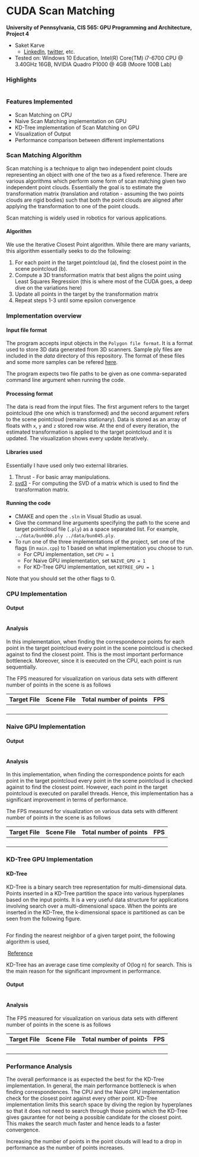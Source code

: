 CUDA Scan Matching
======================

**University of Pennsylvania, CIS 565: GPU Programming and Architecture, Project 4**

* Saket Karve
  * [LinkedIn](https://www.linkedin.com/in/saket-karve-43930511b/), [twitter](), etc.
* Tested on:  Windows 10 Education, Intel(R) Core(TM) i7-6700 CPU @ 3.40GHz 16GB, NVIDIA Quadro P1000 @ 4GB (Moore 100B Lab)


### Highlights

![]()

### Features Implemented

- Scan Matching on CPU
- Naive Scan Matching implementation on GPU
- KD-Tree implementation of Scan Matching on GPU
- Visualization of Output
- Performance comparison between different implementations

### Scan Matching Algorithm

Scan matching is a technique to align two independent point clouds representing an object with one of the two as a fixed reference. There are various algorithms which perform some form of scan matching given two independent point clouds. Essentially the goal is to estimate the transformation matrix (translation and rotation - assuming the two points clouds are rigid bodies) such that both the point clouds are aligned after applying the transformation to one of the point clouds.

Scan matching is widely used in robotics for various applications.

#### Algorithm

We use the Iterative Closest Point algorithm. While there are many variants, this algorithm essentially seeks to do the following:
1. For each point in the target pointcloud (a), find the closest point in the scene pointcloud (b). 
2. Compute a 3D transformation matrix that best aligns the point using Least Squares Regression (this is where most of the CUDA goes, a deep dive on the variations here)
3. Update all points in the target by the transformation matrix
4. Repeat steps 1-3 until some epsilon convergence

### Implementation overview

#### Input file format

The program accepts input objects in the ```Polygon file format```. It is a format used to store 3D data generated from 3D scanners. Sample ply files are included in the *data* directory of this repository. The format of these files and some more samples can be refered [here](https://people.sc.fsu.edu/~jburkardt/data/ply/ply.html).

The program expects two file paths to be given as one comma-separated command line argument when running the code.

#### Processing format

The data is read from the input files. The first argument refers to the target pointcloud (the one which is transformed) and the second argument refers to the scene pointcloud (remains stationary). Data is stored as an array of floats with ```x```, ```y``` and ```z``` stored row wise. At the end of every iteration, the estimated transformation is applied to the target pointcloud and it is updated. The visualization shows every update iteratively.

#### Libraries used

Essentially I have used only two external libraries.
1. Thrust - For basic array manipulations.
2. [svd3](https://github.com/ericjang/svd3) - For computing the SVD of a matrix which is used to find the transformation matrix.

#### Running the code

- CMAKE and open the ```.sln``` in Visual Studio as usual.
- Give the command line arguments specifying the path to the scene and target pointcloud file (```.ply```) as a space separated list. For example, ```../data/bun000.ply ../data/bun045.ply```.
-  To run one of the three implementations of the project, set one of the flags (in ```main.cpp```) to 1 based on what implementation you choose to run.
   - For CPU implementation, set ```CPU = 1```
   - For Naive GPU implementation, set ```NAIVE_GPU = 1```
   - For KD-Tree GPU implementation, set ```KDTREE_GPU = 1```
   
Note that you should set the other flags to 0.

### CPU Implementation

#### Output

![]()

#### Analysis

In this implementation, when finding the correspondence points for each point in the target pointcloud every point in the scene pointcloud is checked against to find the closest point. This is the most important performance bottleneck. Moreover, since it is executed on the CPU, each point is run sequentially.

The FPS measured for visualization on various data sets with different number of points in the scene is as follows

| Target File | Scene File | Total number of points | FPS |
| ------------|----------- | ---------------------- | --- |
|             |            |                        |     |
|             |            |                        |     |
|             |            |                        |     |
|             |            |                        |     |

### Naive GPU Implementation

#### Output

![]()

#### Analysis

In this implementation, when finding the correspondence points for each point in the target pointcloud every point in the scene pointcloud is checked against to find the closest point. However, each point in the target pointcloud is executed on parallel threads. Hence, this implementation has a significant improvement in terms of performance.

The FPS measured for visualization on various data sets with different number of points in the scene is as follows

| Target File | Scene File | Total number of points | FPS |
| ------------|----------- | ---------------------- | --- |
|             |            |                        |     |
|             |            |                        |     |
|             |            |                        |     |
|             |            |                        |     |


### KD-Tree GPU Implementation

#### KD-Tree

KD-Tree is a binary search tree representation for multi-dimensional data. Points inserted in a KD-Tree partition the space into various hyperplanes based on the input points. It is a very useful data structure for applications involving search over a multi-dimensional space. When the points are inserted in the KD-Tree, the k-dimensional space is partitioned as can be seen from the following figure.

![]()

For finding the nearest neighbor of a given target point, the following algorithm is used,

![]()
[Reference](https://www.cs.cmu.edu/~ckingsf/bioinfo-lectures/kdtrees.pdf)

KD-Tree has an average case time complexity of O(log n) for search. This is the main reason for the significant improvment in performance.

#### Output

![]()

#### Analysis

The FPS measured for visualization on various data sets with different number of points in the scene is as follows

| Target File | Scene File | Total number of points | FPS |
| ------------|----------- | ---------------------- | --- |
|             |            |                        |     |
|             |            |                        |     |
|             |            |                        |     |
|             |            |                        |     |


### Performance Analysis

The overall performance is as expected the best for the KD-Tree implementation. In general, the main performance bottleneck is when finding correspondences. The CPU and the Naive GPU implementation check for the closest point against every other point. KD-Tree implementation limits this search space by diving the region by hyperplanes so that it does not need to search through those points which the KD-Tree gives gaurantee for not being a possible candidate for the closest point. This makes the search much faster and hence leads to a faster convergence.

Increasing the number of points in the point clouds will lead to a drop in performance as the number of points increases.

